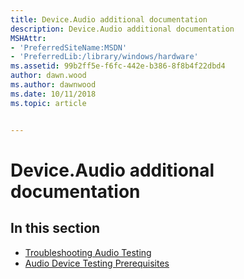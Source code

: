 ```yaml
---
title: Device.Audio additional documentation
description: Device.Audio additional documentation
MSHAttr:
- 'PreferredSiteName:MSDN'
- 'PreferredLib:/library/windows/hardware'
ms.assetid: 99b2ff5e-f6fc-442e-b386-8f8b4f22dbd4
author: dawn.wood
ms.author: dawnwood
ms.date: 10/11/2018
ms.topic: article


---
```


# Device.Audio additional documentation


## <span id="in_this_section"></span>In this section


-   [Troubleshooting Audio Testing](troubleshooting-audio-testing.md)
-   [Audio Device Testing Prerequisites](audio-device-testing-prerequisites.md)

 

 






